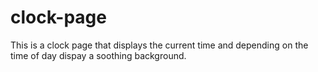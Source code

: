# clock-page

This is a clock page that displays the current time and depending on the time of day dispay a soothing background. 
